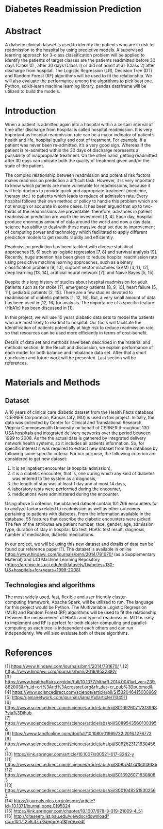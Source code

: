 # Diabetes Readmission Prediction

# Abstract
A diabetic clinical dataset is used to identify the patients who are in risk for readmission to the hospital by using predictive models.  A supervised learning approach for 3-class classification problem will be applied to identify the patients of target classes are the patients readmitted before 30 days (Class 0) , after 30 days (Class 1) or did not admit at all (Class 2) after discharge from hospital. The Logistic Regression (LR), Decision Tree (DT) and Random Forest (RF) algorithms will be used to fit the relationship. We will also evaluate the performance among the algorithms to pick best one. Python, scikit-learn machine learning library, pandas dataframe will be utilized to build the models.

# Introduction
When a patient is admitted again into a hospital within a certain interval of time after discharge from hospital is called hospital readmission. It is very important as hospital readmission rate can be a major indicator of patient’s health and life, hospital quality and cost of treatment. For example, if a patient was never been re-admitted, it’s a very good sign. Whereas if the patient is re-admitted within the 30 days of discharge represents a possibility of inappropriate treatment. On the other hand, getting readmitted after 30 days can indicate both the quality of treatment given and/or the state of the patient. 

The complex relationship between readmission and potential risk factors makes readmission prediction a difficult task. However, it is very important to know which patients are more vulnerable for readmissions, because it will help doctors to provide quick and appropriate treatment (medicine, therapy etc.) to patients which leads to reduce of admission rate.  Every hospital follows their own method or policy to handle this problem which are not enough or accurate in some cases.  It has been argued that up to two-thirds of the readmissions are preventable; therefore, advances in patient readmission prediction are worth the investment [3, 4].  Each day, hospital produce enormous amount of data around the world and now a day data science has ability to deal with these massive data set due to improvement of computing power and technology which facilitated to apply different prediction models to get results rapidly and efficiently.  

Readmission prediction has been tackled with diverse statistical approaches [5, 6] such as logistic regression [7, 8] and survival analysis [9].  Recently, huge attention has been given to reduce hospital readmission rate using predictive machine learning approaches, such as a binary classification problem [8, 10], support vector machines (SVM) [4, 11, 12], deep learning [13, 14], artificial neural network [7], and Naïve Bayes [5, 15].  

Despite this long history of studies about hospital readmission for adult patients such as for stoke [7], emergency patients [8, 9, 10], heart failure [5, 11], pediatric patients [2, 15]. There are a few studies devoted to readmission of diabetic patients [1, 12, 16]. But, a very small amount of data has been used in [12, 16] for analysis. The importance of a specific feature (HbA1c) has been discussed in [1].  

In this project, we will use 10 years diabatic data sets to model the patients who are most likely to readmit to hospital. Our tools will facilitate the identification of patients potentially at high risk to reduce readmission rate so that resources can be used more efficiently in terms of cost-benefit.

Details of data set and methods have been described in the material and methods section. In the Result and discussion, we explain performance of each model for both balance and imbalance data set. After that a short conclusion and future work will be presented. Last section will be references. 

# Materials and Methods
## Dataset
A 10 years of clinical care diabetic dataset from the Health Facts database (CERNER Corporation, Kansas City, MO) is used in this project. Initially, the data was collected by Center for Clinical and Translational Research, Virginia Commonwealth University on behalf of CERNER throughout 130 USA hospitals and integrated delivery networks over the period between 1999 to 2008. As the the actual data is gathered by integrated delivery network health systems, so it includes all patients information. So, for specific interest it was required to extract new dataset from the database by following some specific criteria. For our purpose, the following criterion are considered to get new dataset:

1. it is an inpatient encounter (a hospital admission),
2. it is a diabetic encounter, that is, one during which any kind of diabetes was entered to the system as a diagnosis,
3. the length of stay was at least 1 day and at most 14 days,
4. laboratory tests were performed during the encounter,
5. medications were administered during the encounter.

Using above 5 criterion, the obtained dataset contain 101,766 encounters for to analyze factors related to readmission as well as other outcomes pertaining to patients with diabetes. From the information available in the database, 55 features that describe the diabetic encounters were picked. The few of the attributes are patient number, race, gender, age, admission type, duration of stay in hospital, lab test, HbA1c test result, diagnosis, number of medication, diabetic medications. 

In our project, we will be using this new dataset and details of data can be found our  reference paper [1]. The dataset is available in online https://www.hindawi.com/journals/bmri/2014/781670/ (as a Supplementary Material) and UCI Machine Learning Repository  (https://archive.ics.uci.edu/ml/datasets/Diabetes+130-US+hospitals+for+years+1999-2008). 

## Technologies and algorithms
The most widely used, fast, flexible and user friendly cluster-computing framework, Apache Spark, will be utilized to run. The language for this project would be Python. The Multivariable Logistic Regression (MLR) and Random Forest (RF) algorithms will be used to fit the relationship between the measurement of HbA1c and type of readmission. MLR is easy to implement and RF is perfect for both cluster-computing and parallel-computing as each tree is independent each others and can run independently. We will also evaluate both of these algorithms. 

# References
[1] https://www.hindawi.com/journals/bmri/2014/781670/  \ 
[2] https://www.hindawi.com/journals/bmri/2019/8532892/ \
[3] https://www.healthaffairs.org/doi/full/10.1377/hlthaff.2014.0041url_ver=Z39.882003&rfr_id=ori%3Arid%3Acrossref.org&rfr_dat=cr_pub%3Dpubmed& \
[4] https://www.sciencedirect.com/science/article/pii/S1532046415000969 \
[5] https://jamanetwork.com/journals/jama/fullarticle/1104511 \
[6] https://www.sciencedirect.com/science/article/abs/pii/S0169260717313998?via%3Dihub \
[7] https://www.sciencedirect.com/science/article/abs/pii/S089543560100395X \
[8] https://www.tandfonline.com/doi/full/10.1080/01969722.2016.1276772 \
[9] https://www.sciencedirect.com/science/article/abs/pii/S0925231219304564 \
[10] https://link.springer.com/article/10.1007/s00521-017-3242-y \
[11] https://www.sciencedirect.com/science/article/abs/pii/S0957417415003085 \
[12] https://www.sciencedirect.com/science/article/abs/pii/S0169260718308083 \
[13] https://www.sciencedirect.com/science/article/abs/pii/S0010482518302567 \
[14] https://journals.plos.org/plosone/article?id=10.1371/journal.pone.0195024 \
[15] https://link.springer.com/chapter/10.1007/978-3-319-21009-4_51 \
[16] http://citeseerx.ist.psu.edu/viewdoc/download?doi=10.1.1.259.3757&rep=rep1&type=pdf

